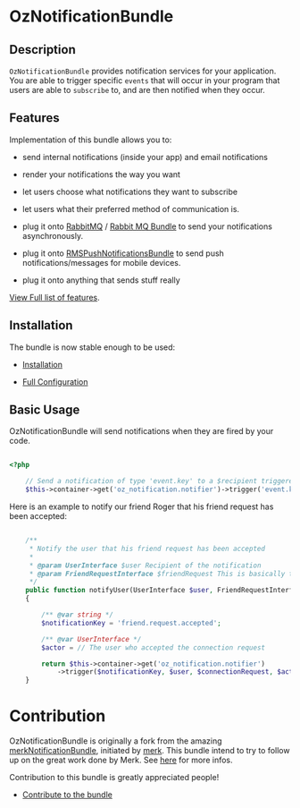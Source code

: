 OzNotificationBundle
====================

## Description

`OzNotificationBundle` provides notification services for your application. You are able to trigger specific `events` that will occur in your program that users are able to `subscribe` to, and are then notified when they occur.


## Features

Implementation of this bundle allows you to:

- send internal notifications (inside your app) and email notifications

- render your notifications the way you want

- let users choose what notifications they want to subscribe

- let users what their preferred method of communication is.

- plug it onto [RabbitMQ](http://www.rabbitmq.com/) / [Rabbit MQ Bundle](https://github.com/php-amqplib/RabbitMqBundle) to send your notifications asynchronously.

- plug it onto [RMSPushNotificationsBundle](https://github.com/richsage/RMSPushNotificationsBundle) to send push notifications/messages for mobile devices.

- plug it onto anything that sends stuff really

[View Full list of features](Resources/doc/Features.md).

## Installation

The bundle is now stable enough to be used:

- [Installation](Resources/doc/Installation.md)

- [Full Configuration](Resources/doc/FullConfiguration.md)

## Basic Usage

OzNotificationBundle will send notifications when they are fired by your code.


``` php

<?php

    // Send a notification of type 'event.key' to a $recipient triggered by an $action for a particular $subject
    $this->container->get('oz_notification.notifier')->trigger('event.key', $recipient, $subject, $actor);
```

Here is an example to notify our friend Roger that his friend request has been accepted:

``` php

    /**
     * Notify the user that his friend request has been accepted
     *
     * @param UserInterface $user Recipient of the notification
     * @param FriendRequestInterface $friendRequest This is basically the subject of the notification
     */
    public function notifyUser(UserInterface $user, FriendRequestInterface $friendRequest)
    {

        /** @var string */
        $notificationKey = 'friend.request.accepted';

        /** @var UserInterface */
        $actor = // The user who accepted the connection request

        return $this->container->get('oz_notification.notifier')
            ->trigger($notificationKey, $user, $connectionRequest, $actor);
    }

```

# Contribution

OzNotificationBundle is originally a fork from the amazing [merkNotificationBundle](https://github.com/merk/merkNotificationBundle/), initiated by [merk](https://github.com/merk).
This bundle intend to try to follow up on the great work done by Merk. See [here](https://github.com/merk/merkNotificationBundle/issues/13) for more infos.

Contribution to this bundle is greatly appreciated people!

- [Contribute to the bundle](Resources/doc/Contribute.md)
